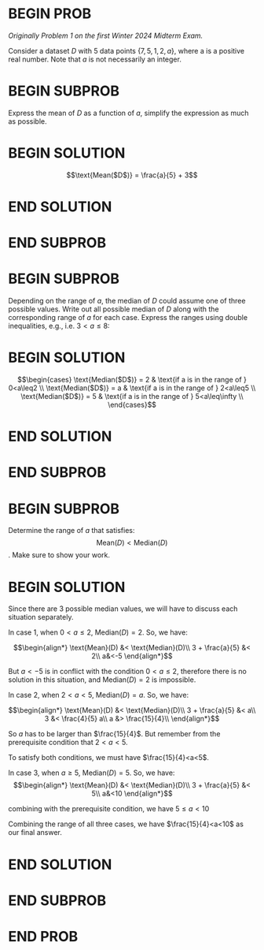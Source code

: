 # BEGIN PROB

_Originally Problem 1 on the first Winter 2024 Midterm Exam._

Consider a dataset $D$ with 5 data points
$\{7,5,1,2,a\}$, where a is a positive real number. Note that $a$ is not
necessarily an integer.

# BEGIN SUBPROB

Express the mean of $D$ as a function of $a$, simplify the
expression as much as possible.

# BEGIN SOLUTION

$$\text{Mean($D$)} = \frac{a}{5} + 3$$

# END SOLUTION

# END SUBPROB 

# BEGIN SUBPROB

Depending on the range of $a$, the median of $D$ could assume
one of three possible values. Write out all possible median of $D$ along
with the corresponding range of $a$ for each case. Express the ranges
using double inequalities, e.g., i.e. $3<a\leq8$:


# BEGIN SOLUTION

$$\begin{cases}
\text{Median($D$)} = 2 & \text{if a is in the range of } 0<a\leq2 \\
\text{Median($D$)} = a & \text{if a is in the range of } 2<a\leq5 \\
\text{Median($D$)} = 5 & \text{if a is in the range of } 5<a\leq\infty \\
\end{cases}$$

# END SOLUTION

# END SUBPROB

# BEGIN SUBPROB

Determine the range of
$a$ that satisfies: $$\text{Mean}(D) < \text{Median}(D)$$. 
Make sure to show your work.

# BEGIN SOLUTION

Since there are 3 possible median values, we will have to discuss each
situation separately. <br>

In case 1, when $0<a\leq2$, $\text{Median}(D) = 2$.
So, we have: 

$$\begin{align*}
        \text{Mean}(D) &< \text{Median}(D)\\
        3 + \frac{a}{5} &< 2\\
        a&<-5 
\end{align*}$$

But $a<-5$ is in conflict with the condition $0<a\leq2$,
therefore there is no solution in this situation, and Median$(D) = 2$
is impossible.

In case 2, when $2<a<5$, $\text{Median}(D) = a$. 
So, we have:

$$\begin{align*}
        \text{Mean}(D) &< \text{Median}(D)\\
        3 + \frac{a}{5} &< a\\
        3 &< \frac{4}{5} a\\
        a &> \frac{15}{4}\\       
\end{align*}$$

So $a$ has to be larger than $\frac{15}{4}$. But
remember from the prerequisite condition that $2<a<5$. 

To satisfy both
conditions, we must have $\frac{15}{4}<a<5$.

In case 3, when $a\geq5$, $\text{Median}(D) = 5$. 
So, we have:
$$\begin{align*}
        \text{Mean}(D) &< \text{Median}(D)\\
        3 + \frac{a}{5} &< 5\\
        a&<10
\end{align*}$$ 

combining with the prerequisite condition, we have
$5\leq a<10$

Combining the range of all three cases, we have $\frac{15}{4}<a<10$ as our
final answer.

# END SOLUTION

# END SUBPROB

# END PROB
